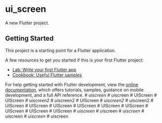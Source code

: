 # ui_screen

A new Flutter project.

## Getting Started

This project is a starting point for a Flutter application.

A few resources to get you started if this is your first Flutter project:

- [Lab: Write your first Flutter app](https://docs.flutter.dev/get-started/codelab)
- [Cookbook: Useful Flutter samples](https://docs.flutter.dev/cookbook)

For help getting started with Flutter development, view the
[online documentation](https://docs.flutter.dev/), which offers tutorials,
samples, guidance on mobile development, and a full API reference.
#   u i _ s c r e e n  
 #   u i _ s c r e e n  
 #   U I S c r e e n  
 #   U I S c r e e n  
 #   u i _ s c r e e n 2  
 #   u i _ s c r e e n 2  
 #   U I S c r e e n  
 #   u i _ s c r e e n 2  
 #   u i _ s c r e e n 2  
 #   U I S c r e e n  
 #   U I S c r e e n  
 #   U I S c r e e n  
 #   U I S c r e e n  
 #   U I S c r e e n  
 #   U I S c r e e n  
 #   U I S c r e e n  
 #   U I S c r e e n  
 #   U I S c r e e n  
 #   u i _ s c r e e n  
 #   u i _ s c r e e n  
 #   u i _ s c r e e n  
 #   u i _ s c r e e n  
 #   u i _ s c r e e n  
 #   u i _ s c r e e n  
 